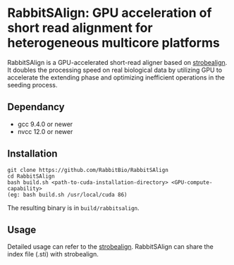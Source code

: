 # RabbitSAlign: GPU acceleration of short read alignment for heterogeneous multicore platforms

RabbitSAlign is a GPU-accelerated short-read aligner based on [strobealign](https://github.com/ksahlin/strobealign). It doubles the processing speed on real biological data by utilizing GPU to accelerate the extending phase and optimizing inefficient operations in the seeding process.

## Dependancy

- gcc 9.4.0 or newer
- nvcc 12.0 or newer

## Installation

```
git clone https://github.com/RabbitBio/RabbitSAlign
cd RabbitSAlign
bash build.sh <path-to-cuda-installation-directory> <GPU-compute-capability>
(eg: bash build.sh /usr/local/cuda 86)
```
The resulting binary is in `build/rabbitsalign`.

## Usage

Detailed usage can refer to the [strobealign](https://github.com/ksahlin/strobealign). RabbitSAlign can share the index file (.sti) with strobealign.

